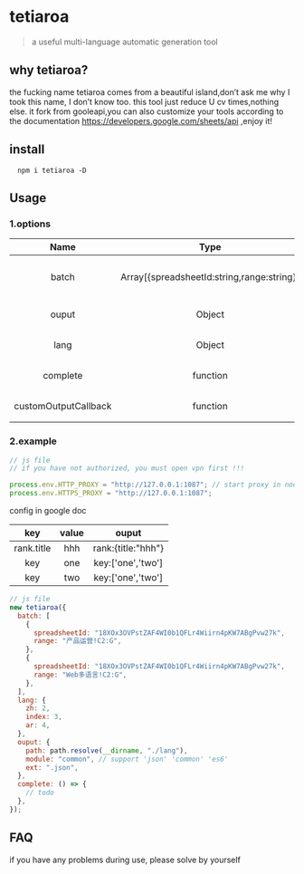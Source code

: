 # tetiaroa

> a useful multi-language automatic generation tool

## why tetiaroa?

the fucking name tetiaroa comes from a beautiful island,don’t ask me why I took this name, I don’t know too. this tool just reduce U cv times,nothing else. it fork from gooleapi,you can also customize your tools according to the documentation https://developers.google.com/sheets/api ,enjoy it!

## install

```
  npm i tetiaroa -D
```

## Usage

### 1.options

|         Name         |                    Type                    |                                Default                                 |           Description            |
| :------------------: | :----------------------------------------: | :--------------------------------------------------------------------: | :------------------------------: |
|        batch         | Array[{spreadsheetId:string,range:string}] |                                   /                                    | 文档 id 与该文档下的某个区间区域 |
|        ouput         |                   Object                   | {path:path.resolve(process.cwd(), "./lang"), module: "es6",ext: ".js"} |       输出文件的路径与格式       |
|         lang         |                   Object                   |                          {zh: 2,en: 3,ar: 4,}                          |          多语言对应的行          |
|       complete       |                  function                  |                                   /                                    |          事件完成的回调          |
| customOutputCallback |                  function                  |                                   /                                    |          自定义数据转换          |

### 2.example

```js
// js file
// if you have not authorized, you must open vpn first !!!

process.env.HTTP_PROXY = "http://127.0.0.1:1087"; // start proxy in node
process.env.HTTPS_PROXY = "http://127.0.0.1:1087";
```

config in google doc

| key | value | ouput |
| :------------------: | :------------------: | :------------------: |
| rank.title | hhh | rank:{title:"hhh"} |
| key | one | key:['one','two'] |
| key | two | key:['one','two'] |

```js
// js file
new tetiaroa({
  batch: [
    {
      spreadsheetId: "18XOx3OVPstZAF4WI0b1QFLr4Wiirn4pKW7ABgPvw27k",
      range: "产品运营!C2:G",
    },
    {
      spreadsheetId: "18XOx3OVPstZAF4WI0b1QFLr4Wiirn4pKW7ABgPvw27k",
      range: "Web多语言!C2:G",
    },
  ],
  lang: {
    zh: 2,
    index: 3,
    ar: 4,
  },
  ouput: {
    path: path.resolve(__dirname, "./lang"),
    module: "common", // support 'json' 'common' 'es6'
    ext: ".json",
  },
  complete: () => {
    // todo
  },
});
```

## FAQ

if you have any problems during use, please solve by yourself
